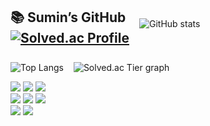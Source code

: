 <div style="display: flex; gap: 16px; align-items: center;">
  <span>
    <h2> 📚 Sumin’s GitHub 
    <br>
    <a href="https://solved.ac/cm14121453">
      <img src="https://mazassumnida.wtf/api/mini/generate_badge?boj=cm14121453" alt="Solved.ac Profile"/>
    </a>
    </h2>
  </span>
  <span>
    <img
          src="https://github-readme-stats.vercel.app/api?username=soomkim00&show_icons=true&include_all_commits=true&hide_rank=false&hide_border=true&theme=transparent"
          alt="GitHub stats"
      />
  </span>
</div>

<div style="display: flex; gap: 16px; align-items: center; margin-top: 8px;">
  <span>
    <img
        src="https://github-readme-stats.vercel.app/api/top-langs/?username=soomkim00&layout=compact&hide_border=true&theme=transparent"
        alt="Top Langs"
    />
  </span>
  <span>
    <img src="https://mazandi.herokuapp.com/api?handle=cm14121453&theme=dark" alt="Solved.ac Tier graph"/>
  </span>
</div>



<p>
    <!-- Languages -->
    <img src="https://img.shields.io/badge/Python-3776AB?style=for-the-badge&logo=python&logoColor=white"/>
    <img src="https://img.shields.io/badge/C-00599C?style=for-the-badge&logo=C&logoColor=white"/>
    <img src="https://img.shields.io/badge/C++-00599C?style=for-the-badge&logo=C%2B%2B&logoColor=white"/>
    <br>
    <img src="https://img.shields.io/badge/HTML5-E34F26?style=for-the-badge&logo=html5&logoColor=white"/>
    <img src="https://img.shields.io/badge/CSS3-1572B6?style=for-the-badge&logo=css3&logoColor=white"/>
    <img src="https://img.shields.io/badge/JavaScript-F7DF1E?style=for-the-badge&logo=javascript&logoColor=black"/>
    <br>
    <!-- Frameworks -->
    <img src="https://img.shields.io/badge/Django-092E20?style=for-the-badge&logo=django&logoColor=white"/>
    <img src="https://img.shields.io/badge/Vue.js-4FC08D?style=for-the-badge&logo=vue.js&logoColor=white"/>
</p>
